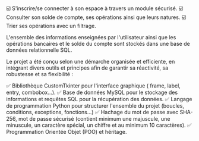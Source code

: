 ☑️ S'inscrire/se connecter à son espace à travers un module sécurisé. 
☑️ Consulter son solde de compte, ses opérations ainsi que leurs natures.
☑️ Trier ses opérations avec un filtrage.

L'ensemble des informations enseignées par l'utilisateur ainsi que les opérations bancaires et le solde du compte sont stockés dans une base de données relationnelle SQL. 

Le projet a été conçu selon une démarche organisée et efficiente, en intégrant divers outils et principes afin de garantir sa réactivité, sa robustesse et sa flexibilité :

✅ Bibliothèque CustomTkinter pour l'interface graphique ( frame, label, entry, combobox...).
✅ Base de données MySQL pour le stockage des informations et requêtes SQL pour la récupération des données.
✅ Langage de programmation Python pour structurer l'ensemble du projet (boucles, conditions, exceptions, fonctions…)
✅ Hachage du mot de passe avec SHA-256, mot de passe sécurisé (contient minimum une majuscule, une minuscule, un caractère spécial, un chiffre et au minimum 10 caractères).
✅ Programmation Orientée Objet (POO) et héritage.
